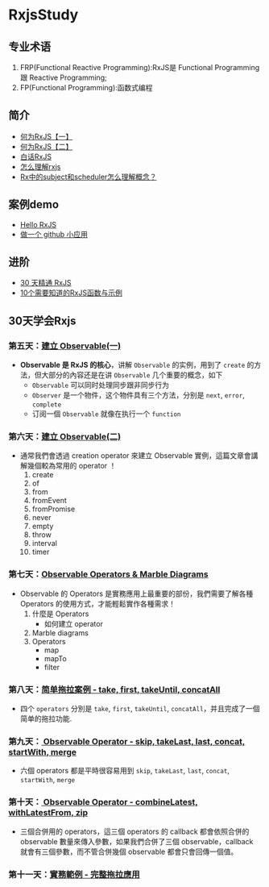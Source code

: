 # RxjsStudy
## 专业术语
1. FRP(Functional Reactive Programming):RxJS是 Functional Programming 跟 Reactive Programming;
2. FP(Functional Programming):函数式编程
## 简介
* [何为RxJS【一】](https://segmentfault.com/a/1190000007553779)
* [何为RxJS【二】](https://segmentfault.com/a/1190000004293922)
* [白话RxJS](https://zhuanlan.zhihu.com/p/24451002)
* [怎么理解rxjs](https://www.zhihu.com/question/48615787/answer/142414744)
* [Rx中的subject和scheduler怎么理解概念？](https://www.zhihu.com/question/54027469/answer/141217783)
## 案例demo
* [Hello RxJS](https://zhuanlan.zhihu.com/p/23331432)
* [做一个 github 小应用](https://segmentfault.com/a/1190000007562818)
## 进阶
* [30 天精通 RxJS](http://ithelp.ithome.com.tw/articles/10189028)
* [10个需要知道的RxJS函数与示例](http://www.html5in.com/10-need-to-know-rxjs-functions-with-examples/)

## 30天学会Rxjs

### 第五天：[建立 Observable(一)](http://ithelp.ithome.com.tw/articles/10187005)
  * **Observable 是 RxJS 的核心**，讲解 `Observable` 的实例，用到了 `create` 的方法，但大部分的內容还是在讲 `Observable` 几个重要的概念，如下
    * `Observable` 可以同时处理同步跟非同步行为
    * `Observer` 是一个物件，这个物件具有三个方法，分别是 `next`, `error`, `complete`
    * 订阅一個 `Observable` 就像在执行一个 `function`
### 第六天：[建立 Observable(二)](http://ithelp.ithome.com.tw/articles/10187043)
  * 通常我們會透過 creation operator 來建立 Observable 實例，這篇文章會講解幾個較為常用的 operator ！
    1. create
    2. of
    3. from 
    4. fromEvent 
    5. fromPromise   
    6. never   
    7. empty   
    8. throw   
    9. interval  
    10. timer 
### 第七天：[Observable Operators & Marble Diagrams](http://ithelp.ithome.com.tw/articles/10187248) 
  * Observable 的 Operators 是實務應用上最重要的部份，我們需要了解各種 Operators 的使用方式，才能輕鬆實作各種需求！
    1. 什麼是 Operators
        * 如何建立 operator
    2. Marble diagrams
    3. Operators
        * map
        * mapTo
        * filter
### 第八天：[简单拖拉案例 - take, first, takeUntil, concatAll](http://ithelp.ithome.com.tw/articles/10187333)         
  * 四个 `operators` 分別是 `take`, `first`, `takeUntil`, `concatAll`，并且完成了一個简单的拖拉功能.
### 第九天：[ Observable Operator - skip, takeLast, last, concat, startWith, merge](http://ithelp.ithome.com.tw/articles/10187520)         
  * 六個 operators 都是平時很容易用到  `skip`, `takeLast`, `last`, `concat`, `startWith`, `merge`
### 第十天：[ Observable Operator - combineLatest, withLatestFrom, zip](http://ithelp.ithome.com.tw/articles/10187638)         
  * 三個合併用的 operators，這三個 operators 的 callback 都會依照合併的 observable 數量來傳入參數，如果我們合併了三個 observable，callback 就會有三個參數，而不管合併幾個 observable 都會只會回傳一個值。
### 第十一天：[實務範例 - 完整拖拉應用](http://ithelp.ithome.com.tw/articles/10187756)         